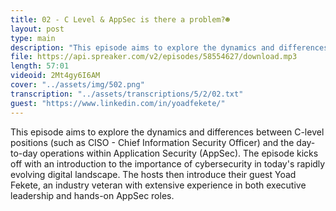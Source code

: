 ```yaml
---
title: 02 - C Level & AppSec is there a problem?☻
layout: post
type: main
description: "This episode aims to explore the dynamics and differences between C-level positions (such as CISO - Chief Information Security Officer) and the day-to-day operations within Application Security (AppSec). The episode kicks off with an introduction to the importance of cybersecurity in today's rapidly evolving digital landscape. The hosts then introduce their guest Yoad Fekete, an industry veteran with extensive experience in both executive leadership and hands-on AppSec roles."
file: https://api.spreaker.com/v2/episodes/58554627/download.mp3
length: 57:01
videoid: 2Mt4gy6I6AM
cover: "../assets/img/502.png"
transcription: "../assets/transcriptions/5/2/02.txt"
guest: "https://www.linkedin.com/in/yoadfekete/"
---
```


This episode aims to explore the dynamics and differences between C-level positions (such as CISO - Chief Information Security Officer) and the day-to-day operations within Application Security (AppSec). The episode kicks off with an introduction to the importance of cybersecurity in today's rapidly evolving digital landscape. The hosts then introduce their guest Yoad Fekete, an industry veteran with extensive experience in both executive leadership and hands-on AppSec roles.